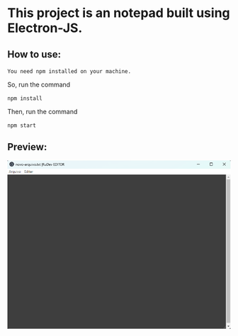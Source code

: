 # This project is an notepad built using Electron-JS.

## How to use:
    You need npm installed on your machine.
So, run the command 
```
npm install
```
Then, run the command 
```
npm start
```
## Preview:
![NotePad](https://raw.githubusercontent.com/ruancastro/txt_editor/main/static/imgs/ruDevEditor.png)